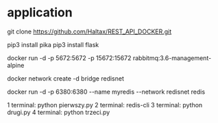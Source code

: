 # application

git clone https://github.com/Haltax/REST_API_DOCKER.git

pip3 install pika
pip3 install flask

docker run -d -p 5672:5672 -p 15672:15672 rabbitmq:3.6-management-alpine

docker network create -d bridge redisnet

docker run -d -p 6380:6380 --name myredis --network redisnet redis

1 terminal: python pierwszy.py
2 terminal: redis-cli
3 terminal: python drugi.py
4 terminal: python trzeci.py
